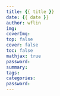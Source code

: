 ```yaml
---
title: {{ title }}
date: {{ date }}
author: wflin
img: 
coverImg: 
top: false
cover: false
toc: false
mathjax: true
password: 
summary: 
tags:
categories:
password:
---
```

